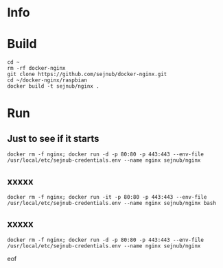 # Info

# Build

````
cd ~
rm -rf docker-nginx
git clone https://github.com/sejnub/docker-nginx.git
cd ~/docker-nginx/raspbian 
docker build -t sejnub/nginx .
````


# Run

## Just to see if it starts
````
docker rm -f nginx; docker run -d -p 80:80 -p 443:443 --env-file /usr/local/etc/sejnub-credentials.env --name nginx sejnub/nginx
````

## xxxxx
````
docker rm -f nginx; docker run -it -p 80:80 -p 443:443 --env-file /usr/local/etc/sejnub-credentials.env --name nginx sejnub/nginx bash
````

## xxxxx
````
docker rm -f nginx; docker run -d -p 80:80 -p 443:443 --env-file /usr/local/etc/sejnub-credentials.env --name nginx sejnub/nginx
````




eof
